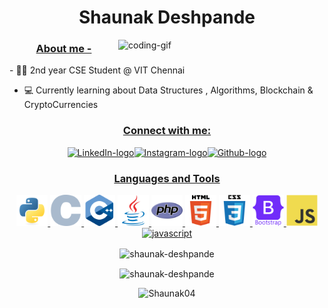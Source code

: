 <h1 align="center">Shaunak Deshpande</h1>
<img align="right" alt="coding-gif" width="330" src="https://i.pinimg.com/originals/a5/35/60/a53560c8088900e266880f779dacced7.gif">




<h3 align="center"><u>About me -</u></h3>
- 👨‍🎓 2nd year CSE Student @ VIT Chennai

-  💻	Currently learning about Data Structures , Algorithms, Blockchain & CryptoCurrencies

<h3 align="center"><u>Connect with me:</u></h3>
<p align="center"><a href="www.linkedin.com/in/shaunak-deshpande-0340a71a6" target="blank"><img src="https://img.icons8.com/fluent/42/000000/linkedin.png"/ alt="LinkedIn-logo"></a><a href="https://www.instagram.com/"><img src="https://img.icons8.com/fluent/42/000000/instagram-new.png"/ alt="Instagram-logo"></a><a href="https://github.com/Shaunak04"><img src="https://img.icons8.com/fluent/42/000000/github.png"/ alt="Github-logo"></a>
</p>



<h3 align="center"><u>Languages and Tools</u></h3>
<p align="center"> <a href="https://www.python.org" target="_blank"> <img src="https://raw.githubusercontent.com/devicons/devicon/master/icons/python/python-original.svg" alt="python" width="50" height="50"/> </a><a href="https://www.cprogramming.com/" target="blank"> <img src="https://raw.githubusercontent.com/devicons/devicon/master/icons/c/c-original.svg" alt="c" width="50" height="50"/> </a> <a href="https://www.w3schools.com/cpp/" target="_blank"> <img src="https://raw.githubusercontent.com/devicons/devicon/master/icons/cplusplus/cplusplus-original.svg" alt="cplusplus" width="50" height="50"/> </a><a href="https://www.cprogramming.com/" target="blank"> <img src="https://raw.githubusercontent.com/devicons/devicon/master/icons/java/java-original.svg" alt="c" width="50" height="50"/> </a><a href="https://www.w3.org/html/" target="_blank"> <img src="https://raw.githubusercontent.com/devicons/devicon/master/icons/php/php-original.svg" alt="html5" width="50" height="50"/> </a> <a href="https://www.w3.org/html/" target="_blank"> <img src="https://raw.githubusercontent.com/devicons/devicon/master/icons/html5/html5-original-wordmark.svg" alt="html5" width="50" height="50"/> </a><a href="https://www.w3schools.com/css/" target="_blank"> <img src="https://raw.githubusercontent.com/devicons/devicon/master/icons/css3/css3-original-wordmark.svg" alt="css3" width="50" height="50"/> </a> <a href="https://git-scm.com/" target="_blank"> <img src="https://raw.githubusercontent.com/devicons/devicon/master/icons/bootstrap/bootstrap-plain-wordmark.svg" alt="git" width="50" height="50"/> </a>  <a href="https://developer.mozilla.org/en-US/docs/Web/JavaScript" target="_blank"> <img src="https://raw.githubusercontent.com/devicons/devicon/master/icons/javascript/javascript-original.svg" alt="javascript" width="50" height="50"/> </a>  <a href="https://reactnative.dev/" target="_blank"> <img src="https://reactnative.dev/img/header_logo.svg" alt="javascript" width="50" height="50"/> </a> </p>

<p align="center"><img align="center" src="https://github-readme-stats.vercel.app/api?username=shaunak-deshpande&show_icons=true&theme=monokai" alt="shaunak-deshpande" /></p>

<p align="center"><img align="center" src="https://github-readme-streak-stats.herokuapp.com/?user=shaunak-deshpande&theme=nightowl" alt="shaunak-deshpande" /></p>
<p align="center"> <img src="https://komarev.com/ghpvc/?username=shaunak-deshpande&label=Profile%20views&color=131313&style=plastic" alt="Shaunak04" /> </p>
